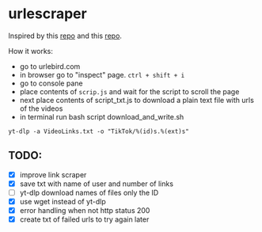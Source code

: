 # urlescraper

Inspired by this [repo](https://github.com/Dinoosauro/node-tiktok-to-ytdlp/tree/main) and this [repo](https://github.com/Dinoosauro/tiktok-to-ytdlp).

How it works:
- go to urlebird.com
- in browser go to "inspect" page. `ctrl + shift + i`
- go to console pane
- place contents of `scrip.js` and wait for the script to scroll the page
- next place contents of script_txt.js to download a plain text file with urls of the videos
- in terminal run bash script download_and_write.sh

```
yt-dlp -a VideoLinks.txt -o "TikTok/%(id)s.%(ext)s"
```

## TODO:
- [x] improve link scraper
- [x] save txt with name of user and number of links
- [ ] yt-dlp download names of files only the ID
- [x] use wget instead of yt-dlp
- [x] error handling when not http status 200
- [x] create txt of failed urls to try again later
